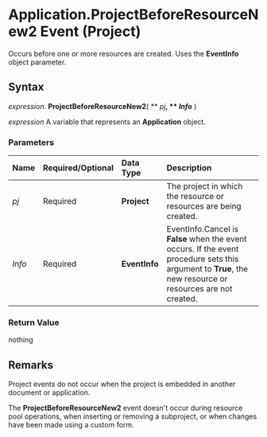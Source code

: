 
# Application.ProjectBeforeResourceNew2 Event (Project)

Occurs before one or more resources are created. Uses the  **EventInfo** object parameter.


## Syntax

 _expression_. **ProjectBeforeResourceNew2**( ** _pj_**, ** _Info_** )

 _expression_ A variable that represents an **Application** object.


### Parameters



|**Name**|**Required/Optional**|**Data Type**|**Description**|
|:-----|:-----|:-----|:-----|
| _pj_|Required|**Project**|The project in which the resource or resources are being created.|
| _Info_|Required|**EventInfo**|EventInfo.Cancel is  **False** when the event occurs. If the event procedure sets this argument to **True**, the new resource or resources are not created.|

### Return Value

nothing


## Remarks

Project events do not occur when the project is embedded in another document or application.

The  **ProjectBeforeResourceNew2** event doesn't occur during resource pool operations, when inserting or removing a subproject, or when changes have been made using a custom form.

